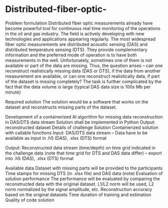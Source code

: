 # Distributed-fiber-optic-
Problem formulation
Distributed fiber optic measurements already have become powerful tool for continuous real time monitoring of the operations in the oil and gas industry. The field is actively developing with new technologies and applications appearing regularly. The most widespread fiber optic measurements are distributed acoustic sensing (DAS) and distributed temperature sensing (DTS). They provide complementary information and the preferred mode of operation is to have both measurements in the well. Unfortunately, sometimes one of them is not available or part of the data are missing. Thus, the question arises – can one reconstruct realistically missing data (DAS or DTS), if the data from another measurement are available, or can one reconstruct realistically data, if part of the dataset is missing completely? The task is further complicated by the fact that the data volume is large (typical DAS data size is 100s Mb per minute)

Required solution
The solution would be a software that works on the dataset and reconstructs missing parts of the dataset.

Development of a containerized AI algorithm for missing data reconstruction in DAS/DTS data stream
Solution shall be implemented in Python 
Output: reconstructed dataset
Details of challenge
Solution
Containerized solution with callable functions
Input: DAS/DTS data stream – Data have to be available as input in .h5 (DAS), .xlsx (DTS) format

Output: Reconstructed data stream (time/depth) on time grid indicated in the challenge data (note that time grid for DTS and DAS data differ) – export into .h5 (DAS), .xlsx (DTS) format

Available data
Dataset with missing parts will be provided to the participants
Time stamps for missing DTS (in .xlsx file) and DAS data (note)
Evaluation of solution performance
The performance will be evaluated by comparing the reconstructed data with the original dataset. L1/L2 norm will be used, L2 norm normalized by the signal amplitude, etc.
Reconstruction accuracy based on the original datasets
Time duration of training and estimation
Quality of code solution
